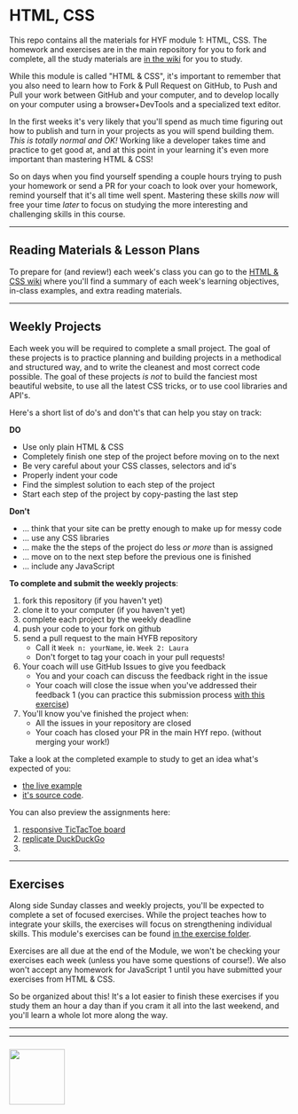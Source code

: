 # HTML, CSS

This repo contains all the materials for HYF module 1: HTML, CSS.  The homework and exercises are in the main repository for you to fork and complete, all the study materials are [in the wiki](https://github.com/be-hacking-hyf/HTML-CSS-GitHub/wiki) for you to study.

While this module is called "HTML & CSS", it's important to remember that you also need to learn how to Fork & Pull Request on GitHub, to Push and Pull your work between GitHub and your computer, and to develop locally on your computer using a browser+DevTools and a specialized text editor.

In the first weeks it's very likely that you'll spend as much time figuring out how to publish and turn in your projects as you will spend building them.  _This is totally normal and OK!_  Working like a developer takes time and practice to get good at, and at this point in your learning it's even more important than mastering HTML & CSS!

So on days when you find yourself spending a couple hours trying to push your homework or send a PR for your coach to look over your homework, remind yourself that it's all time well spent. Mastering these skills _now_ will free your time _later_ to focus on studying the more interesting and challenging skills in this course.

---

## Reading Materials & Lesson Plans

To prepare for (and review!) each week's class you can go to the [HTML & CSS wiki](https://github.com/be-hacking-hyf/HTML-CSS-GitHub/wiki) where you'll find a summary of each week's learning objectives, in-class examples, and extra reading materials.

---

## Weekly Projects

Each week you will be required to complete a small project.  The goal of these projects is to practice planning and building projects in a methodical and structured way, and to write the cleanest and most correct code possible.  The goal of these projects _is not_ to build the fanciest most beautiful website, to use all the latest CSS tricks, or to use cool libraries and API's.

Here's a short list of do's and don't's that can help you stay on track:

__DO__
* Use only plain HTML & CSS
* Completely finish one step of the project before moving on to the next
* Be very careful about your CSS classes, selectors and id's
* Properly indent your code
* Find the simplest solution to each step of the project
* Start each step of the project by copy-pasting the last step

__Don't__
* ... think that your site can be pretty enough to make up for messy code
* ... use any CSS libraries
* ... make the the steps of the project do less _or more_ than is assigned
* ... move on to the next step before the previous one is finished
* ... include any JavaScript

__To complete and submit the weekly projects__:
1. fork this repository (if you haven't yet)
1. clone it to your computer (if you haven't yet)
1. complete each project by the weekly deadline
1. push your code to your fork on github
1. send a pull request to the main HYFB repository
    * Call it ```Week n: yourName```, ie. ```Week 2: Laura```
    * Don't forget to tag your coach in your pull requests!
1. Your coach will use GitHub Issues to give you feedback
    * You and your coach can discuss the feedback right in the issue
    * Your coach will close the issue when you've addressed their feedback
1 (you can practice this submission process [with this exercise](https://github.com/HackYourFutureBelgium/git-github-practice/wiki/Pull-Requesting))
1. You'll know you've finished the project when:
    * All the issues in your repository are closed
    * Your coach has closed your PR in the main HYf repo. (without merging your work!)

Take a look at the completed example to study to get an idea what's expected of you:
* [the live example](https://be-hacking-hyf.github.io/HTML-CSS-GitHub/example-project-feedback-form/)
* [it's source code](https://github.com/be-hacking-hyf/HTML-CSS-GitHub/tree/master/example-project-feedback-form).

You can also preview the assignments here:
1. [responsive TicTacToe board](./week-1-project)
1. [replicate DuckDuckGo](./week-2-project)
1. [](./week-3-project)


---

## Exercises

Along side Sunday classes and weekly projects, you'll be expected to complete a set of focused exercises. While the project teaches how to integrate your skills, the exercises will focus on strengthening individual skills.  This module's exercises can be found [in the exercise folder](./module-exercises).

Exercises are all due at the end of the Module, we won't be checking your exercises each week (unless you have some questions of course!).  We also won't accept any homework for JavaScript 1 until you have submitted your exercises from HTML & CSS.

So be organized about this!  It's a lot easier to finish these exercises if you study them an hour a day than if you cram it all into the last weekend, and you'll learn a whole lot more along the way.


___
___
### <a href="https://hackyourfuture.be" target="_blank"><img src="https://user-images.githubusercontent.com/18554853/63941625-4c7c3d00-ca6c-11e9-9a76-8d5e3632fe70.jpg" width="100" height="100"></img></a>

